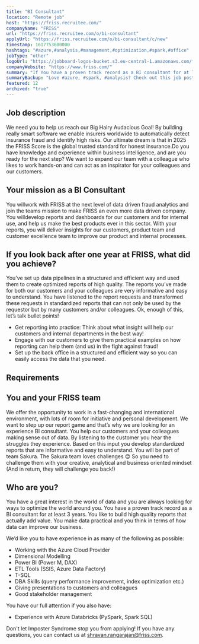 ```yaml
---
title: "BI Consultant"
location: "Remote job"
host: "https://friss.recruitee.com/"
companyName: "FRISS"
url: "https://friss.recruitee.com/o/bi-consultant"
applyUrl: "https://friss.recruitee.com/o/bi-consultant/c/new"
timestamp: 1617753600000
hashtags: "#azure,#analysis,#management,#optimization,#spark,#office"
jobType: "other"
logoUrl: "https://jobboard-logos-bucket.s3.eu-central-1.amazonaws.com/friss-fraud-risk-compliance"
companyWebsite: "https://www.friss.com/"
summary: "If You have a proven track record as a BI consultant for at least 3 years, FRISS is looking for someone with your skillset."
summaryBackup: "Love #azure, #spark, #analysis? Check out this job post!"
featured: 12
archived: "true"
---
```


## Job description

We need you to help us reach our Big Hairy Audacious Goal! By building really smart software we enable insurers worldwide to automatically detect insurance fraud and identify high risks. Our ultimate dream is that in 2025 the FRISS Score is the global trusted standard for honest insurance.Do you have knowledge and experience within business intelligence, and are you ready for the next step? We want to expand our team with a colleague who likes to work hands-on and can act as an inspirator for your colleagues and our customers.

## Your mission as a BI Consultant

You willwork with FRISS at the next level of data driven fraud analytics and join the teams mission to make FRISS an even more data driven company. You willdevelop reports and dashboards for our customers and for internal use, and help us make the best products ever in this sector. With your reports, you will deliver insights for our customers, product team and customer excellence team to improve our product and internal processes.

## If you look back after one year at FRISS, what did you achieve?

You’ve set up data pipelines in a structured and efficient way and used them to create optimized reports of high quality. The reports you’ve made for both our customers and your colleagues are very informative and easy to understand. You have listened to the report requests and transformed these requests in standardized reports that can not only be used by the requestor but by many customers and/or colleagues. Ok, enough of this, let’s talk bullet points!

*   Get reporting into practice: Think about what insight will help our customers and internal departments in the best way!
*   Engage with our customers to give them practical examples on how reporting can help them (and us) in the fight against fraud!
*   Set up the back office in a structured and efficient way so you can easily access the data that you need.

## Requirements

## You and your FRISS team

We offer the opportunity to work in a fast-changing and international environment, with lots of room for initiative and personal development. We want to step up our report game and that’s why we are looking for an experience BI consultant. You help our customers and your colleagues making sense out of data. By listening to the customer you hear the struggles they experience. Based on this input you develop standardized reports that are informative and easy to understand. You will be part of team Sakura. The Sakura team loves challenges 😊 So you need to challenge them with your creative, analytical and business oriented mindset (And in return, they will challenge you back!)

## Who are you?

You have a great interest in the world of data and you are always looking for ways to optimize the world around you. You have a proven track record as a BI consultant for at least 3 years. You like to build high quality reports that actually add value. You make data practical and you think in terms of how data can improve our business.

We’d like you to have experience in as many of the following as possible:

*   Working with the Azure Cloud Provider
*   Dimensional Modelling
*   Power BI (Power M, DAX)
*   ETL Tools (SSIS, Azure Data Factory)
*   T-SQL
*   DBA Skills (query performance improvement, index optimization etc.)
*   Giving presentations to customers and colleagues
*   Good stakeholder management

You have our full attention if you also have:

*   Experience with Azure Databricks (PySpark, Spark SQL)

Don't let Imposter Syndrome stop you from applying! If you have any questions, you can contact us at [shravan.rangarajan@friss.com](mailto:shravan.rangarajan@friss.com).
